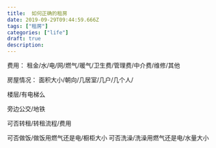 ```yaml
---
title:  如何正确的租房
date: 2019-09-29T09:44:59.666Z
tags: ["租房"]
categories: ["life"]
draft: true
description: 
---
```


费用：
租金/水/电/网/燃气/暖气/卫生费/管理费/中介费/维修/其他

房屋情况：
面积大小/朝向/几居室/几户/几个人/

楼层/有电梯么

旁边公交/地铁

可否转租/转租流程/费用


可否做饭/做饭用燃气还是电/橱柜大小
可否洗澡/洗澡用燃气还是电/水量大小


